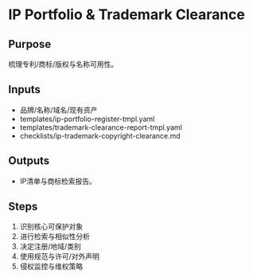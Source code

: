# IP Portfolio & Trademark Clearance

## Purpose

梳理专利/商标/版权与名称可用性。

## Inputs

- 品牌/名称/域名/现有资产
- templates/ip-portfolio-register-tmpl.yaml
- templates/trademark-clearance-report-tmpl.yaml
- checklists/ip-trademark-copyright-clearance.md

## Outputs

- IP清单与商标检索报告。

## Steps

1. 识别核心可保护对象
2. 进行检索与相似性分析
3. 决定注册/地域/类别
4. 使用规范与许可/对外声明
5. 侵权监控与维权策略
